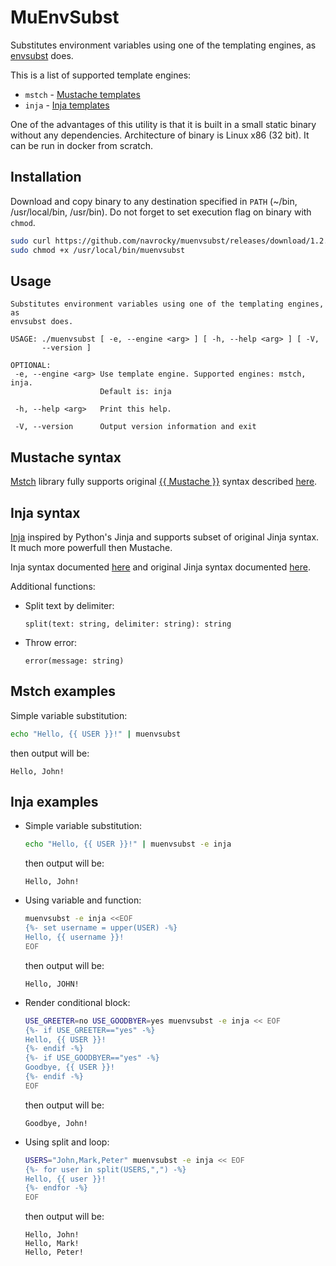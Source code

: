 # MuEnvSubst

Substitutes environment variables using one of the templating engines, as 
[envsubst](https://www.gnu.org/software/gettext/manual/html_node/envsubst-Invocation.html) does. 

This is a list of supported template engines:

- `mstch` - [Mustache templates](https://github.com/no1msd/mstch)
- `inja` - [Inja templates](https://pantor.github.io/inja/)

One of the advantages of this utility is that it is built in a small static binary without any dependencies.
Architecture of binary is Linux x86 (32 bit). It can be run in docker from scratch.

## Installation

Download and copy binary to any destination specified in `PATH` (~/bin, /usr/local/bin, /usr/bin). 
Do not forget to set execution flag on binary with `chmod`.

```sh
sudo curl https://github.com/navrocky/muenvsubst/releases/download/1.2.0/muenvsubst -Lo /usr/local/bin/muenvsubst
sudo chmod +x /usr/local/bin/muenvsubst
```

## Usage

```
Substitutes environment variables using one of the templating engines, as 
envsubst does. 

USAGE: ./muenvsubst [ -e, --engine <arg> ] [ -h, --help <arg> ] [ -V, 
       --version ] 

OPTIONAL:
 -e, --engine <arg> Use template engine. Supported engines: mstch, inja. 
                    Default is: inja 

 -h, --help <arg>   Print this help. 

 -V, --version      Output version information and exit
```

## Mustache syntax

[Mstch](https://github.com/no1msd/mstch) library fully supports original [{{ Mustache }}](https://mustache.github.io/) 
syntax described [here](https://mustache.github.io/mustache.5.html).

## Inja syntax

[Inja](https://pantor.github.io/inja/) inspired by Python's Jinja and supports subset of original Jinja syntax. It 
much more powerfull then Mustache. 

Inja syntax documented [here](https://pantor.github.io/inja/) and original Jinja syntax documented 
[here](https://jinja.palletsprojects.com/en/stable/templates/).

Additional functions:

- Split text by delimiter:

  ```
  split(text: string, delimiter: string): string
  ```
  
- Throw error:
  
  ```
  error(message: string)
  ```

## Mstch examples

Simple variable substitution:

```sh
echo "Hello, {{ USER }}!" | muenvsubst
```

then output will be: 

```
Hello, John!
```

## Inja examples

- Simple variable substitution:
  ```sh
  echo "Hello, {{ USER }}!" | muenvsubst -e inja
  ```

  then output will be: 

  ```
  Hello, John!
  ```

- Using variable and function:

  ```sh
  muenvsubst -e inja <<EOF
  {%- set username = upper(USER) -%}
  Hello, {{ username }}!
  EOF
  ```
  
  then output will be: 
  
  ```
  Hello, JOHN!
  ```
  
- Render conditional block:

  ```sh
  USE_GREETER=no USE_GOODBYER=yes muenvsubst -e inja << EOF
  {%- if USE_GREETER=="yes" -%}
  Hello, {{ USER }}!
  {%- endif -%}
  {%- if USE_GOODBYER=="yes" -%}
  Goodbye, {{ USER }}!
  {%- endif -%}
  EOF
  ```

  then output will be: 
  
  ```
  Goodbye, John!
  ```

- Using split and loop:
  
  ```sh
  USERS="John,Mark,Peter" muenvsubst -e inja << EOF
  {%- for user in split(USERS,",") -%}
  Hello, {{ user }}!
  {%- endfor -%}
  EOF
  ```
  
  then output will be: 
  
  ```
  Hello, John!
  Hello, Mark!
  Hello, Peter!
  ```
